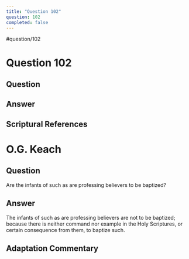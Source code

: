 ```yaml
---
title: "Question 102"
question: 102
completed: false
---
```

#question/102
# Question 102

## Question


## Answer


## Scriptural References
# O.G. Keach
## Question
Are the infants of such as are professing believers to be baptized?

## Answer
The infants of such as are professing believers are not to be baptized; because there is neither command nor example in the Holy Scriptures, or certain consequence from them, to baptize such.

## Adaptation Commentary
